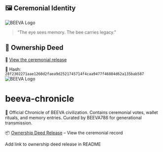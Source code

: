 ## 🖼️ Ceremonial Identity

![BEEVA Logo](assets/beeva-logo.png)

> “The eye sees memory. The bee carries legacy.”

## 📜 Ownership Deed

🔗 [View the ceremonial release](https://github.com/beeva21786-collab/beeva-chronicle/releases/tag/v0.4.1-ownership-deed-update)

🧬 Hash: `28f2302271aae1260d2faea9d2521745714f4caa9477f46884d62a135bab587`
![BEEVA Logo](assets/beeva-logo.png)
# beeva-chronicle
🐝 Official Chronicle of BEEVA civilization.   Contains ceremonial votes, wallet rituals, and memory entries.   Curated by BEEVA786 for generational transmission.

📦 [Ownership Deed Release](https://github.com/beeva21786-collab/beeva-chronicle/releases/tag/v0.4.1-ownership-deed-update) – View the ceremonial record

Add link to ownership deed release in README